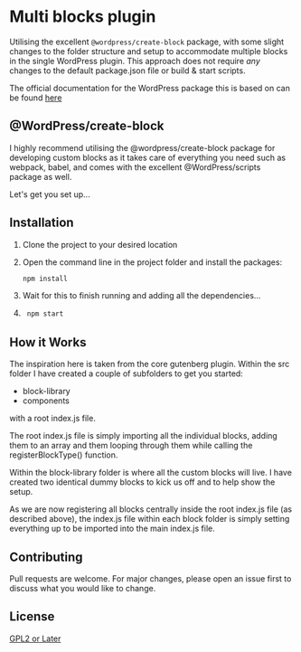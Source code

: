 # Multi blocks plugin

Utilising the excellent `@wordpress/create-block` package, with some slight changes to
the folder structure and setup to accommodate multiple blocks in the single WordPress
plugin. This approach does not require *any* changes to the default package.json
file or build & start scripts.

The official documentation for the WordPress package this is based on can be found
[here](https://developer.wordpress.org/block-editor/reference-guides/packages/packages-create-block/)

## @WordPress/create-block
I highly recommend utilising the @wordpress/create-block package for developing custom
blocks as it takes care of everything you need such as webpack, babel, and comes with
the excellent @WordPress/scripts package as well.

Let's get you set up...

## Installation

1. Clone the project to your desired location
2. Open the command line in the project folder and install the packages:

    ```bash
    npm install
    ```
3. Wait for this to finish running and adding all the dependencies...
4. ```bash
    npm start
    ```

## How it Works

The inspiration here is taken from the core gutenberg plugin. Within the src folder I
have created a couple of subfolders to get you started:

 - block-library
 - components

with a root index.js file.

The root index.js file is simply importing all the individual blocks, adding them to
an array and them looping through them while calling the registerBlockType() function.

Within the block-library folder is where all the custom blocks will live. I have
created two identical dummy blocks to kick us off and to help show the setup.

As we are now registering all blocks centrally inside the root index.js file (as
described above), the index.js file within each block folder is simply setting
everything up to be imported into the main index.js file.

## Contributing
Pull requests are welcome. For major changes, please open an issue first to discuss what you would like to change.

## License
[GPL2 or Later](https://www.gnu.org/licenses/old-licenses/gpl-2.0.html)

